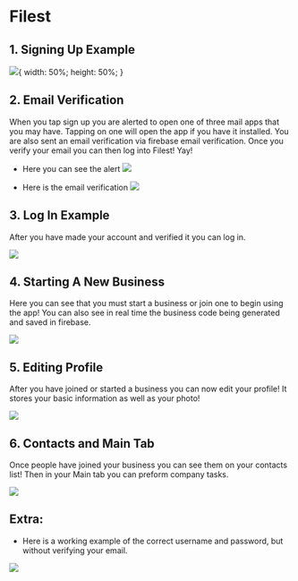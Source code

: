 # Filest

## 1. Signing Up Example

![](Videos/SignUpExample.gif){
  width: 50%;
  height: 50%;
}

## 2. Email Verification

When you tap sign up you are alerted to open one of three mail apps that you may have. Tapping on one will open the app if you have it installed. You are also sent an email verification via firebase email verification. Once you verify your email you can then log into Filest! Yay!

- Here you can see the alert
![](Videos/EmailVerificationExamplePart1.gif)

- Here is the email verification
![](Videos/EmailVerificationExamplePart2.gif)

## 3. Log In Example

After you have made your account and verified it you can log in.

![](Videos/LogInExampleWithVerification.gif)

## 4. Starting A New Business

Here you can see that you must start a business or join one to begin using the app! You can also see in real time the business code being generated and saved in firebase.

![](Videos/StartingBusinessExample.gif)

## 5. Editing Profile

After you have joined or started a business you can now edit your profile! It stores your basic information as well as your photo!

![](Videos/EditingProfileExample.gif)

## 6. Contacts and Main Tab

Once people have joined your business you can see them on your contacts list! Then in your Main tab you can preform company tasks.

![](Videos/Contacts&MainExample.gif)

## Extra: 

-   Here is a working example of the correct username and password, but without verifying your email.

![](Videos/LogInExampleNoVerification.gif)

